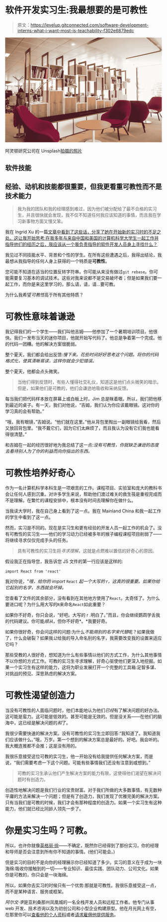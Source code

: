 # 软件开发实习生:我最想要的是可教性

> 原文：<https://levelup.gitconnected.com/software-development-interns-what-i-want-most-is-teachability-f302e6879edc>

![](img/53b89c6ec5224ab63021be703f4f2d2e.png)

阿灵顿研究公司在 Unsplash[拍摄的照片](https://unsplash.com/s/photos/breakout?utm_source=unsplash&utm_medium=referral&utm_content=creditCopyText)

## 软件技能

## 经验、动机和技能都很重要，但我更看重可教性而不是技术能力

> 我为我的团队和我的经理感到难过，因为他们被分配给了最不合格的实习生，并且很快就会发现，我不仅不知道任何我应该知道的事情，而且我在学习新事物方面又慢又笨。

我在 Ingrid Xu 的一篇[文章中看到了这些话，分享了她在开始新的实习时的不足之处。这让我开始思考:在我多年与来自中国和美国的计算机科学大学生一起工作并指导他们的经历之后，我应该从一个我负责指导的软件开发人员身上寻找什么？](https://blog.usejournal.com/i-dont-have-imposter-syndrome-i-m-just-a-noob-260e6f79cfb5)

我见过不同技能水平、背景和个性的学生。在所有这些遭遇之后，我得出结论，我最想从我指导的任何人身上获得的一个特质是**可教性**。

您可能不知道在适当的位置反转字符串。你可能从来没有做过`git rebase`。你可能需要复习基本的调试技术。这些对我来说都不是交易破坏者；但是如果我们要一起工作，而你是来这里学习的，那么请，请，请…要可教。

为什么我希望*可教性*高于所有其他特质？

# 可教性意味着谦逊

我记得我们的一个学生——我们叫他吉姆——他参加了一个暑期培训项目。他很快。我们一发布当天的迷你项目，他就开始写代码了。他总是争着第一个完成。他的代码一团糟。他的解决方案很脆弱。

整个夏天，我们都会给出反馈:*慢下来。花些时间好好思考这个问题。将你的代码格式化，使其清晰易读，这样你就会少犯错误。*

整个夏天，他都会点头微笑。

> 当他们得到反馈时，有些人懂得社交礼仪，知道这是他们点头微笑的暗示。但是，如果他们是可教的，他们会谦逊地吸收和采纳反馈。

每当我们把代码样本放在屏幕上或白板上时，Jim 总是眯着眼。所以，我们把他移到最近的桌子。有一天，我们对他说，“吉姆，我们认为你应该戴眼镜。这对你的学习真的会有帮助。”

“哦，我有眼镜，”吉姆说。“他们就在这里。”他从背包里掏出一副眼镜给我看，然后又放回背包里。“我不戴它们，因为它们太麻烦了，而且我认为没有它们我也能看得很清楚。”

和吉姆在一起的经历很好地为我总结了这一点:*没有可教性，你就缺乏谦逊的态度去看待别人为了你的利益而向你指出的东西。*

# 可教性培养好奇心

作为一名计算机科学本科生是一项艰苦的工作。课程项目、实验室和庞大的教科书会让任何人感到沉重。对许多学生来说，帮助他们渡过难关的救生筏是重视完成而不是理解。在繁忙的课程安排中，根本没有时间去理解你在做什么。

当我读大学时，我在自己身上看到了这一点。我在 Mainland China 和我一起工作的学生中看到了这一点。

然而，实习是不同的。现在是实习生和更有经验的开发人员一起工作的机会了。没有可教性的实习生——他们的学习动力已经被多年的猴子编程课程项目削弱了——将继续寻求仅仅完成手头的任务。

> 具有可教性的实习生将*寻求理解*，这就是点燃难以置信的好奇心的原因。

假设我正在指导您，我告诉您 JS 文件的第一行应该是这样的:

```
import React from 'react'
```

我对你说，"*哦，给你的 import* `React` *起一个大写的 r，这真的很重要。如果你给它起别的名字，东西就会坏掉。*

您查看了文件的其余部分，没有看到在其他地方使用了`React`。太奇怪了。为什么要进口呢？为什么用大写的`R`来命名`React`如此重要？

如果你不好奇，你只会说，“好吧。大写的 r .明白了。”而且，你会继续鹦鹉学舌我的代码建议。你可能*顺从*，但你不好奇*。*我要好奇。

如果你很好奇，你会问这样的问题:为什么*不能用别的名字来代替*呢？如果我做了，什么会破裂？如果我*让*给我的导入命名别的名字，我需要改变我的设置来适应它吗？

那些受教的人很好奇，想知道为什么有些事情以他们的方式工作，为什么其他事情不以你想的方式工作。可教的实习生寻求理解，好奇心驱使他们更深入地挖掘。如果一个实习生有这样的能力，这将为职业发展打开一个完整的工具箱:足智多谋、对挑战的预见、深思熟虑的解决方案。

# 可教性渴望创造力

当没有可教性的人面临问题时，他们本能地认为他们*已经*有了解决问题的好办法。这可能是蛮力。这可能是低效的。甚至可能是无效的。但是没关系——在他们的脑海中，这已经是解决问题的*和*了。

我很少需要快速的解决方案。没有可教性的实习生立即回答:“我知道了。我知道我们应该做什么。”哦，万岁。第一个想到的解决方案总是最好的。好吧。我会听的。我大概连推都不会推；这是没有用的。

我很乐意接受这位可教的实习生，他一开始没有给我提供任何解决方案，而是说，“我们需要考虑一下这个问题。可能有些事情我们还没有注意到或想到。”

> 可教的实习生承认他们产生解决方案的能力有限，这使得他们渴望在解决问题时有创造力。

创造性地解决问题是我们行业的宝贵财富。对于我们所做的大多数事情，有无数种平庸的方法来解决一个问题；但是有了创造力，我们发现了优雅完美的解决方案。只有当我们是可教的时候，我们才会有那种程度的创造力。如果一个实习生有这种能力，他们就已经比同龄人领先一步了。

# 你是实习生吗？可教。

所以，也许你就像[英格丽·徐](https://medium.com/u/99ea5d3b5e2e?source=post_page-----f302e6879edc--------------------------------)——不确定，既然你已经得到了那份实习，你的经理和导师是否会注意到所有你不知道的事情。(他们可能会。)

但是实习的目的不是向你的经理展示你已经知道了多少。实习的意义在于成为一块海绵:吸收你接触到的一切——专业知识、最佳实践、团队动力、公司文化。如果你是可教的，你只会是一块海绵。

所以，如果你去实习的时候只有一个优势:那就是可教性。我很乐意接受这一点，而不是某种语言、服务或框架。

*阿尔文·李*是亚利桑那州凤凰城的一名全栈开发人员和远程工作者。他专门从事 web 开发、技术咨询以及为初创公司和小型企业构建原型。他在月光网上有空，在那里你可以[查看他的个人资料](https://www.moonlightwork.com/app/users/2862/profile)或者[请求雇佣他提供服务](https://www.moonlightwork.com/r/2862)。